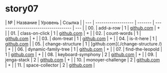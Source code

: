 # story07

| №   | Название            | Уровень | Ссылка                               |
| --- | ------------------- | ------- | ------------------------------------ | --- |
| 00. | add-a-row           | 1       | [github.com](./add-a-row/)           | +   |
| 01. | class-on-click      | 1       | [github.com](./class-on-click/)      | +   |
| 02. | count-words         | 1       | [github.com](./count-words/)         | +   |
| 03. | dom-treat           | 1       | [github.com](./dom-treat/)           | +   |
| 04. | is-it-here          | 1       | [github.com](./is-it-here/)          |
| 05. | change-structure    | 1       | [github.com](./change-structure /)   | +   |
| 06. | dynamic-family-tree | 1       | [github.com](./dynamic-family-tree/) | +   |
| 07. | find-the-leopold    | 1       | [github.com](./find-the-leopold/)    | +   |
| 08. | keyboard-symphony   | 2       | [github.com](./keyboard-symphony/)   | +   |
| 09. | jenga-stack         | 2       | [github.com](./jenga-stack/)         | +   |
| 10. | monoyer-challenge   | 2       | [github.com](./monoyer-challenge/)   | +   |
| 11. | space-collector     | 2       | [github.com](./space-collector/)     |
